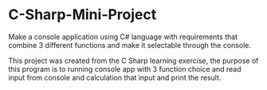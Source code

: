 # C-Sharp-Mini-Project
Make a console application using C# language with requirements that combine 3 different functions and make it selectable through the console.

This project was created from the C Sharp learning exercise, 
the purpose of this program is to running console app with 3 function choice and read input from console and calculation that input and print the result.
